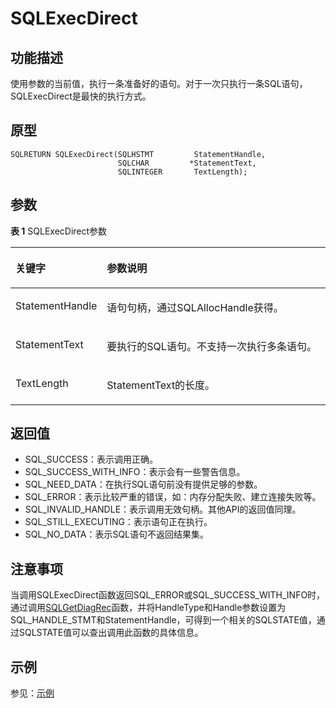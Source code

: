 # SQLExecDirect<a name="ZH-CN_TOPIC_0242371445"></a>

## 功能描述<a name="zh-cn_topic_0238272891_zh-cn_topic_0237120421_zh-cn_topic_0059778538_sa444edc74fad433d8d9beb6eec51f680"></a>

使用参数的当前值，执行一条准备好的语句。对于一次只执行一条SQL语句，SQLExecDirect是最快的执行方式。

## 原型<a name="zh-cn_topic_0238272891_zh-cn_topic_0237120421_zh-cn_topic_0059778538_s25b19223d63f497cafffb0216d09a598"></a>

```
SQLRETURN SQLExecDirect(SQLHSTMT         StatementHandle,
                        SQLCHAR         *StatementText,     
                        SQLINTEGER       TextLength);
```

## 参数<a name="zh-cn_topic_0238272891_zh-cn_topic_0237120421_zh-cn_topic_0059778538_s2f6abd60356142879f48870a38d40612"></a>

**表 1**  SQLExecDirect参数

<a name="zh-cn_topic_0238272891_zh-cn_topic_0237120421_zh-cn_topic_0059778538_t5203fb233a4b4f318bf1c119b929f9d6"></a>
<table><thead align="left"><tr id="zh-cn_topic_0238272891_zh-cn_topic_0237120421_zh-cn_topic_0059778538_r0e574f15a22c4800b3941984bafe861d"><th class="cellrowborder" valign="top" width="23.580000000000002%" id="mcps1.2.3.1.1"><p id="zh-cn_topic_0238272891_zh-cn_topic_0237120421_zh-cn_topic_0059778538_a475cea2ebe134ead864d9b7d618138ad"><a name="zh-cn_topic_0238272891_zh-cn_topic_0237120421_zh-cn_topic_0059778538_a475cea2ebe134ead864d9b7d618138ad"></a><a name="zh-cn_topic_0238272891_zh-cn_topic_0237120421_zh-cn_topic_0059778538_a475cea2ebe134ead864d9b7d618138ad"></a><strong id="zh-cn_topic_0238272891_zh-cn_topic_0237120421_zh-cn_topic_0059778538_adb9e72ead0c04ab08160b5e1f0f808c0"><a name="zh-cn_topic_0238272891_zh-cn_topic_0237120421_zh-cn_topic_0059778538_adb9e72ead0c04ab08160b5e1f0f808c0"></a><a name="zh-cn_topic_0238272891_zh-cn_topic_0237120421_zh-cn_topic_0059778538_adb9e72ead0c04ab08160b5e1f0f808c0"></a>关键字</strong></p>
</th>
<th class="cellrowborder" valign="top" width="76.42%" id="mcps1.2.3.1.2"><p id="zh-cn_topic_0238272891_zh-cn_topic_0237120421_zh-cn_topic_0059778538_ac729ff85f7cf4d5b9ad03d225349e107"><a name="zh-cn_topic_0238272891_zh-cn_topic_0237120421_zh-cn_topic_0059778538_ac729ff85f7cf4d5b9ad03d225349e107"></a><a name="zh-cn_topic_0238272891_zh-cn_topic_0237120421_zh-cn_topic_0059778538_ac729ff85f7cf4d5b9ad03d225349e107"></a><strong id="zh-cn_topic_0238272891_zh-cn_topic_0237120421_zh-cn_topic_0059778538_a0c4d88ad07e04214aae84d532f665bb0"><a name="zh-cn_topic_0238272891_zh-cn_topic_0237120421_zh-cn_topic_0059778538_a0c4d88ad07e04214aae84d532f665bb0"></a><a name="zh-cn_topic_0238272891_zh-cn_topic_0237120421_zh-cn_topic_0059778538_a0c4d88ad07e04214aae84d532f665bb0"></a>参数说明</strong></p>
</th>
</tr>
</thead>
<tbody><tr id="zh-cn_topic_0238272891_zh-cn_topic_0237120421_zh-cn_topic_0059778538_ra661b71731b3473ba5d1aec30971e67d"><td class="cellrowborder" valign="top" width="23.580000000000002%" headers="mcps1.2.3.1.1 "><p id="zh-cn_topic_0238272891_zh-cn_topic_0237120421_zh-cn_topic_0059778538_a86d67aa437f94695b8dc0c0ad5b4d638"><a name="zh-cn_topic_0238272891_zh-cn_topic_0237120421_zh-cn_topic_0059778538_a86d67aa437f94695b8dc0c0ad5b4d638"></a><a name="zh-cn_topic_0238272891_zh-cn_topic_0237120421_zh-cn_topic_0059778538_a86d67aa437f94695b8dc0c0ad5b4d638"></a>StatementHandle</p>
</td>
<td class="cellrowborder" valign="top" width="76.42%" headers="mcps1.2.3.1.2 "><p id="zh-cn_topic_0238272891_zh-cn_topic_0237120421_zh-cn_topic_0059778538_a08bc8a467df94afcb2fcccb05616e315"><a name="zh-cn_topic_0238272891_zh-cn_topic_0237120421_zh-cn_topic_0059778538_a08bc8a467df94afcb2fcccb05616e315"></a><a name="zh-cn_topic_0238272891_zh-cn_topic_0237120421_zh-cn_topic_0059778538_a08bc8a467df94afcb2fcccb05616e315"></a>语句句柄，通过SQLAllocHandle获得。</p>
</td>
</tr>
<tr id="zh-cn_topic_0238272891_zh-cn_topic_0237120421_zh-cn_topic_0059778538_r8008d4d61d8d4765bb547320d85a2490"><td class="cellrowborder" valign="top" width="23.580000000000002%" headers="mcps1.2.3.1.1 "><p id="zh-cn_topic_0238272891_zh-cn_topic_0237120421_zh-cn_topic_0059778538_a5ea2be078c354f8ebee10efbf6e270ec"><a name="zh-cn_topic_0238272891_zh-cn_topic_0237120421_zh-cn_topic_0059778538_a5ea2be078c354f8ebee10efbf6e270ec"></a><a name="zh-cn_topic_0238272891_zh-cn_topic_0237120421_zh-cn_topic_0059778538_a5ea2be078c354f8ebee10efbf6e270ec"></a>StatementText</p>
</td>
<td class="cellrowborder" valign="top" width="76.42%" headers="mcps1.2.3.1.2 "><p id="zh-cn_topic_0238272891_zh-cn_topic_0237120421_zh-cn_topic_0059778538_a4734d8dd5edd4f78847ab03746074fd0"><a name="zh-cn_topic_0238272891_zh-cn_topic_0237120421_zh-cn_topic_0059778538_a4734d8dd5edd4f78847ab03746074fd0"></a><a name="zh-cn_topic_0238272891_zh-cn_topic_0237120421_zh-cn_topic_0059778538_a4734d8dd5edd4f78847ab03746074fd0"></a>要执行的SQL语句。不支持一次执行多条语句。</p>
</td>
</tr>
<tr id="zh-cn_topic_0238272891_zh-cn_topic_0237120421_zh-cn_topic_0059778538_rec7c2728bd8c4906b45c5fe2fb9880bb"><td class="cellrowborder" valign="top" width="23.580000000000002%" headers="mcps1.2.3.1.1 "><p id="zh-cn_topic_0238272891_zh-cn_topic_0237120421_zh-cn_topic_0059778538_a6810d872caac4ff188126615119b337f"><a name="zh-cn_topic_0238272891_zh-cn_topic_0237120421_zh-cn_topic_0059778538_a6810d872caac4ff188126615119b337f"></a><a name="zh-cn_topic_0238272891_zh-cn_topic_0237120421_zh-cn_topic_0059778538_a6810d872caac4ff188126615119b337f"></a>TextLength</p>
</td>
<td class="cellrowborder" valign="top" width="76.42%" headers="mcps1.2.3.1.2 "><p id="zh-cn_topic_0238272891_zh-cn_topic_0237120421_zh-cn_topic_0059778538_a8f930493fe4b425ea391e14c30e0ac9a"><a name="zh-cn_topic_0238272891_zh-cn_topic_0237120421_zh-cn_topic_0059778538_a8f930493fe4b425ea391e14c30e0ac9a"></a><a name="zh-cn_topic_0238272891_zh-cn_topic_0237120421_zh-cn_topic_0059778538_a8f930493fe4b425ea391e14c30e0ac9a"></a>StatementText的长度。</p>
</td>
</tr>
</tbody>
</table>

## 返回值<a name="zh-cn_topic_0238272891_zh-cn_topic_0237120421_zh-cn_topic_0059778538_s43b67f6e7de04935897f38b7e40a090f"></a>

-   SQL\_SUCCESS：表示调用正确。
-   SQL\_SUCCESS\_WITH\_INFO：表示会有一些警告信息。
-   SQL\_NEED\_DATA：在执行SQL语句前没有提供足够的参数。
-   SQL\_ERROR：表示比较严重的错误，如：内存分配失败、建立连接失败等。
-   SQL\_INVALID\_HANDLE：表示调用无效句柄。其他API的返回值同理。
-   SQL\_STILL\_EXECUTING：表示语句正在执行。
-   SQL\_NO\_DATA：表示SQL语句不返回结果集。

## 注意事项<a name="zh-cn_topic_0238272891_zh-cn_topic_0237120421_zh-cn_topic_0059778538_s43188a28e3e94157b04501330c5bb5e5"></a>

当调用SQLExecDirect函数返回SQL\_ERROR或SQL\_SUCCESS\_WITH\_INFO时，通过调用[SQLGetDiagRec](SQLGetDiagRec.md#ZH-CN_TOPIC_0242371454)函数，并将HandleType和Handle参数设置为SQL\_HANDLE\_STMT和StatementHandle，可得到一个相关的SQLSTATE值，通过SQLSTATE值可以查出调用此函数的具体信息。

## 示例<a name="zh-cn_topic_0238272891_zh-cn_topic_0237120421_zh-cn_topic_0059778538_s8fbcb12db6c5494e98bac4b4820ecc3c"></a>

参见：[示例](示例.md#ZH-CN_TOPIC_0242377033)

